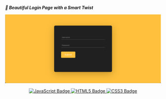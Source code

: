 <strong>*🌟 Beautiful Login Page with a Smart Twist*</strong>

<p align="center">
  <a href="/" target="_blank" rel="noreferrer">
    <img src="https://github.com/aayushx402/Linux-Background/blob/main/swappy-20240706-225518.png" alt="my banner" width="600">
  </a>
</p>

<p align="center">
  <a href="https://github.com/aayushx402/Log-In/blob/main/script.js" target="_blank" rel="noreferrer">
    <img src="https://img.shields.io/badge/JavaScript-Code-informational?style=for-the-badge&logo=JavaScript&color=F7DF1E&logoColor=black" alt="JavaScript Badge">
  </a>
  <a href="https://github.com/aayushx402/Log-In/blob/main/index.html" target="_blank" rel="noreferrer">
    <img src="https://img.shields.io/badge/HTML5-Code-informational?style=for-the-badge&logo=HTML5&color=E34F26&logoColor=white" alt="HTML5 Badge">
  </a>
  <a href="https://github.com/aayushx402/Log-In/blob/main/style.css" target="_blank" rel="noreferrer">
    <img src="https://img.shields.io/badge/CSS3-Style-informational?style=for-the-badge&logo=CSS3&color=1572B6&logoColor=white" alt="CSS3 Badge">
  </a>
</p>

